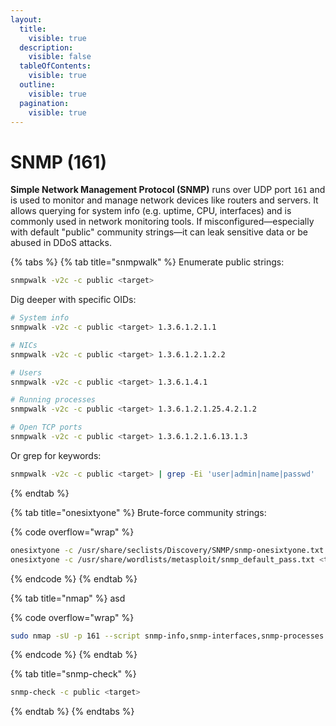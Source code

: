 ```yaml
---
layout:
  title:
    visible: true
  description:
    visible: false
  tableOfContents:
    visible: true
  outline:
    visible: true
  pagination:
    visible: true
---
```


# SNMP (161)

**Simple Network Management Protocol (SNMP)** runs over UDP port `161` and is used to monitor and manage network devices like routers and servers. It allows querying for system info (e.g. uptime, CPU, interfaces) and is commonly used in network monitoring tools. If misconfigured—especially with default "public" community strings—it can leak sensitive data or be abused in DDoS attacks.

{% tabs %}
{% tab title="snmpwalk" %}
Enumerate public strings:

```bash
snmpwalk -v2c -c public <target>
```

Dig deeper with specific OIDs:

```bash
# System info
snmpwalk -v2c -c public <target> 1.3.6.1.2.1.1

# NICs
snmpwalk -v2c -c public <target> 1.3.6.1.2.1.2.2

# Users
snmpwalk -v2c -c public <target> 1.3.6.1.4.1

# Running processes
snmpwalk -v2c -c public <target> 1.3.6.1.2.1.25.4.2.1.2

# Open TCP ports
snmpwalk -v2c -c public <target> 1.3.6.1.2.1.6.13.1.3
```

Or grep for keywords:

```bash
snmpwalk -v2c -c public <target> | grep -Ei 'user|admin|name|passwd'
```
{% endtab %}

{% tab title="onesixtyone" %}
Brute-force community strings:

{% code overflow="wrap" %}
```bash
onesixtyone -c /usr/share/seclists/Discovery/SNMP/snmp-onesixtyone.txt <target>
onesixtyone -c /usr/share/wordlists/metasploit/snmp_default_pass.txt <target>

```
{% endcode %}
{% endtab %}

{% tab title="nmap" %}
asd

{% code overflow="wrap" %}
```bash
sudo nmap -sU -p 161 --script snmp-info,snmp-interfaces,snmp-processes <target>
```
{% endcode %}
{% endtab %}

{% tab title="snmp-check" %}
```bash
snmp-check -c public <target>
```
{% endtab %}
{% endtabs %}
